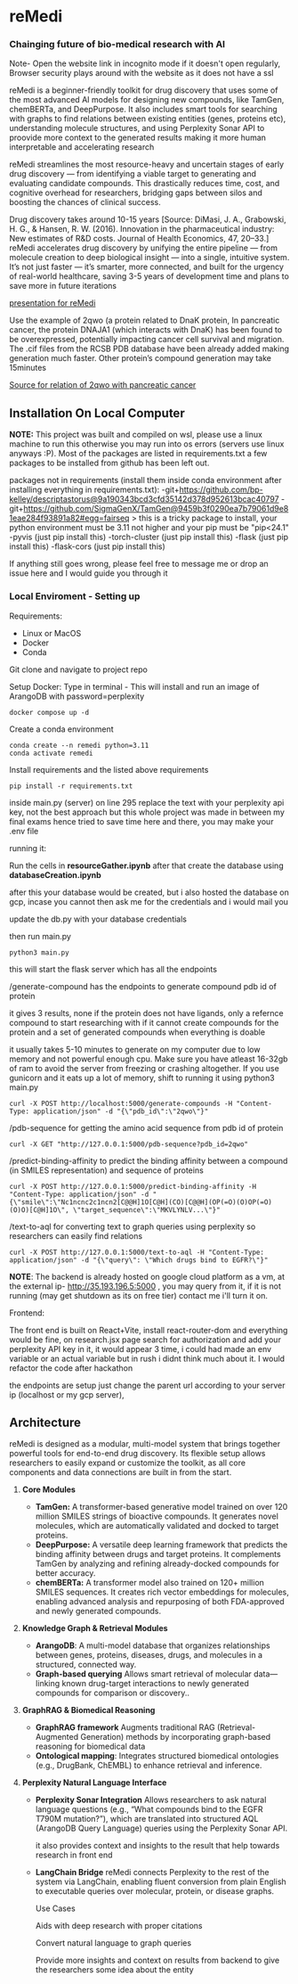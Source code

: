 # reMedi
### Chainging future of bio-medical research with AI

Note- Open the website link in incognito mode if it doesn't open regularly, Browser security plays around with the website as it does not have a ssl

reMedi is a beginner-friendly toolkit for drug discovery that uses some of the most advanced AI models for designing new compounds, like TamGen, chemBERTa, and DeepPurpose. It also includes smart tools for searching with graphs to find relations between existing entities (genes, proteins etc), understanding molecule structures, and using Perplexity Sonar API to proovide more context to the generated results making it more human interpretable and accelerating research

reMedi streamlines the most resource-heavy and uncertain stages of early drug discovery — from identifying a viable target to generating and evaluating candidate compounds. This drastically reduces time, cost, and cognitive overhead for researchers, bridging gaps between silos and boosting the chances of clinical success.

Drug discovery takes around 10-15 years [Source: DiMasi, J. A., Grabowski, H. G., & Hansen, R. W. (2016). Innovation in the pharmaceutical industry: New estimates of R&D costs. Journal of Health Economics, 47, 20–33.] reMedi accelerates drug discovery by unifying the entire pipeline — from molecule creation to deep biological insight — into a single, intuitive system. It’s not just faster — it’s smarter, more connected, and built for the urgency of real-world healthcare, saving 3-5 years of development time and plans to save more in future iterations

[presentation for reMedi](https://www.canva.com/design/DAGovBtkJQ4/3mdHofHrBqdXPDicauRQEA/edit?utm_content=DAGovBtkJQ4&utm_campaign=designshare&utm_medium=link2&utm_source=sharebutton)

Use the example of 2qwo (a protein related to DnaK protein, In pancreatic cancer, the protein DNAJA1 (which interacts with DnaK) has been found to be overexpressed, potentially impacting cancer cell survival and migration. The .cif files from the RCSB PDB database have been already added making generation much faster. Other protein’s compound generation may take 15minutes

[Source for relation of 2qwo with pancreatic cancer](https://pdb101.rcsb.org/learn/structural-biology-highlights/dnaja1-and-pancreatic-cancer)


## Installation On Local Computer

**NOTE:** This project was built and compiled on wsl, please use a linux machine to run this otherwise you may run into os errors (servers use linux anyways :P). Most of the packages are listed in requirements.txt a few packages to be installed from github has been left out.

packages not in requirements (install them inside conda environment after installing everything in requirements.txt):
-git+https://github.com/bp-kelley/descriptastorus@9a190343bcd3cfd35142d378d952613bcac40797
-git+https://github.com/SigmaGenX/TamGen@9459b3f0290ea7b79061d9e81eae284f93891a82#egg=fairseq
    > this is a tricky package to install, your python environment must be 3.11 not higher and your pip must be "pip<24.1"
-pyvis (just pip install this)
-torch-cluster (just pip install this)
-flask (just pip install this)
-flask-cors (just pip install this)

If anything still goes wrong, please feel free to message me or drop an issue here and I would guide you through it

### Local Enviroment - Setting up

Requirements:

- Linux or MacOS
- Docker
- Conda

Git clone and navigate to project repo

Setup Docker: Type in terminal - This will install and run an image of ArangoDB with password=perplexity

```
docker compose up -d
```

Create a conda environment

```
conda create --n remedi python=3.11
conda activate remedi
```

Install requirements and the listed above requirements

```
pip install -r requirements.txt
```

inside main.py (server) on line 295 replace the text with your perplexity api key,
not the best approach but this whole project was made in between my final exams hence tried to save time here and there, you may make your .env file 


running it:

Run the cells in **resourceGather.ipynb**
after that create the database using **databaseCreation.ipynb**

after this your database would be created, but i also hosted the database on gcp, incase you cannot then ask me for the credentials and i would mail you

update the db.py with your database credentials

then run main.py

```
python3 main.py
```
this will start the flask server which has all the endpoints

/generate-compound has the endpoints to generate compound pdb id of protein

it gives 3 results, none if the protein does not have ligands, only a refernce compound to start researching with if it cannot create compounds for the protein and a set of generated compounds when everything is doable

it usually takes 5-10 minutes to generate on my computer due to low memory and not powerful enough cpu. Make sure you have atleast 16-32gb of ram to avoid the server from freezing or crashing altogether. If you use gunicorn and it eats up a lot of memory, shift to running it using python3 main.py


```
curl -X POST http://localhost:5000/generate-compounds -H "Content-Type: application/json" -d "{\"pdb_id\":\"2qwo\"}"

```

/pdb-sequence for getting the amino acid sequence from pdb id of protein
```
curl -X GET "http://127.0.0.1:5000/pdb-sequence?pdb_id=2qwo"
```
/predict-binding-affinity to predict the binding affinity between a compound (in SMILES representation) and sequence of proteins
```
curl -X POST http://127.0.0.1:5000/predict-binding-affinity -H "Content-Type: application/json" -d "{\"smile\":\"Nc1ncnc2c1ncn2[C@@H]1O[C@H](CO)[C@@H](OP(=O)(O)OP(=O)(O)O)[C@H]1O\", \"target_sequence\":\"MKVLYNLV...\"}"
```

/text-to-aql for converting text to graph queries using perplexity so researchers can easily find relations

```
curl -X POST http://127.0.0.1:5000/text-to-aql -H "Content-Type: application/json" -d "{\"query\": \"Which drugs bind to EGFR?\"}"

```
**NOTE**: The backend is already hosted on google cloud platform as a vm, at the external ip- http://35.193.196.5:5000 , you may query from it, if it is not running (may get shutdown as its on free tier) contact me i'll turn it on.

Frontend:

The front end is built on React+Vite, install react-router-dom and everything would be fine, on research.jsx page search for authorization and add your perplexity API key in it, it would appear 3 time, i could had made an env variable or an actual variable but in rush i didnt think much about it. I would refactor the code after hackathon

the endpoints are setup just change the parent url according to your server ip (localhost or my gcp server), 
## Architecture

reMedi is designed as a modular, multi-model system that brings together powerful tools for end-to-end drug discovery. Its flexible setup allows researchers to easily expand or customize the toolkit, as all core components and data connections are built in from the start.

1. **Core Modules**

   - **TamGen:** A transformer-based generative model trained on over 120 million SMILES strings of bioactive compounds. It generates novel molecules, which are automatically validated and docked to target proteins.
   - **DeepPurpose:** A versatile deep learning framework that predicts the binding affinity between drugs and target proteins. It complements TamGen by analyzing and refining already-docked compounds for better accuracy.
   - **chemBERTa:** A transformer model also trained on 120+ million SMILES sequences. It creates rich vector embeddings for molecules, enabling advanced analysis and repurposing of both FDA-approved and newly generated compounds.

2. **Knowledge Graph & Retrieval Modules**

   - **ArangoDB**: A multi-model database that organizes relationships between genes, proteins, diseases, drugs, and molecules in a structured, connected way.
   - **Graph-based querying** Allows smart retrieval of molecular data—linking known drug-target interactions to newly generated compounds for comparison or discovery..


3. **GraphRAG & Biomedical Reasoning**
   - **GraphRAG framework** Augments traditional RAG (Retrieval-Augmented Generation) methods by incorporating graph-based reasoning for biomedical data
   - **Ontological mapping**: Integrates structured biomedical ontologies (e.g., DrugBank, ChEMBL) to enhance retrieval and inference.

4. **Perplexity Natural Language Interface**
    
    - **Perplexity Sonar Integration**
      Allows researchers to ask natural language questions (e.g., “What compounds bind to the EGFR T790M mutation?”), which are translated into structured AQL (ArangoDB Query Language) queries using the Perplexity Sonar API.

      it also provides context and insights to the result that help towards research in front end

    - **LangChain Bridge**
      reMedi connects Perplexity to the rest of the system via LangChain, enabling fluent conversion from plain English to executable queries over molecular, protein, or disease graphs.

      Use Cases

      Aids with deep research with proper citations

      Convert natural language to graph queries

      Provide more insights and context on results from backend to give the researchers some idea about the entity


